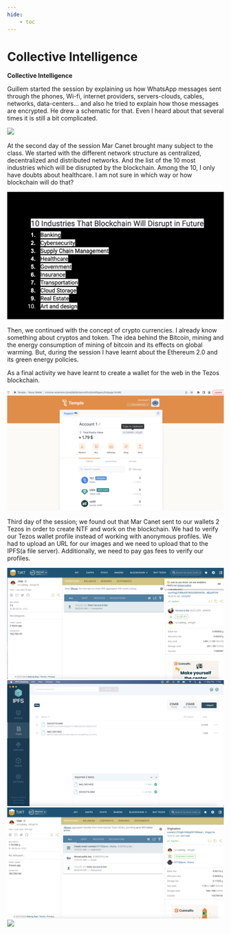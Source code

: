 ```yaml
---
hide:
    - toc
---
```


# Collective Intelligence


**Collective Intelligence**

Guillem started the session by explaining us how WhatsApp messages sent through the phones, Wi-fi, internet providers, servers-clouds, cables, networks, data-centers… and also he tried to explain how those messages are encrypted. He drew a schematic for that. Even I heard about that several times it is still a bit complicated.

![](../images/dao6.jpg)

At the second day of the session Mar Canet brought many subject to the class. We started with the different network structure as centralized, decentralized and distributed networks. And the list of the 10 most industries which will be disrupted by the blockchain. Among the 10, I only have doubts about healthcare. I am not sure in which way or how blockchain will do that?

![](../images/dao1.jpg)

Then, we continued with the concept of crypto currencies. I already know something about cryptos and token. The idea behind the Bitcoin, mining and the energy consumption of mining of bitcoin and its effects on global warming. But, during the session I have learnt about the Ethereum 2.0 and its green energy policies.

As a final activity we have learnt to create a wallet for the web in the Tezos blockchain.

![](../images/dao5.jpg)

Third day of the session; we found out that Mar Canet sent to our wallets 2 Tezos in order to create NTF and work on the blockchain. We had to verify our Tezos wallet profile instead of working with anonymous profiles. We had to upload an URL for our images and we need to upload that to the IPFS(a file server). Additionally, we need to pay gas fees to verify our profiles.

![](../images/dao2.jpg)
![](../images/dao3.jpg)
![](../images/dao4.jpg)
![](../images/dao7.jpg)

